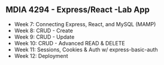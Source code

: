 ## MDIA 4294 - Express/React -Lab App
- Week 7: Connecting Express, React, and MySQL (MAMP)
- Week 8: CRUD - Create
- Week 9: CRUD - Update
- Week 10: CRUD - Advanced READ & DELETE
- Week 11: Sessions, Cookies & Auth w/ express-basic-auth
- Week 12: Deployment